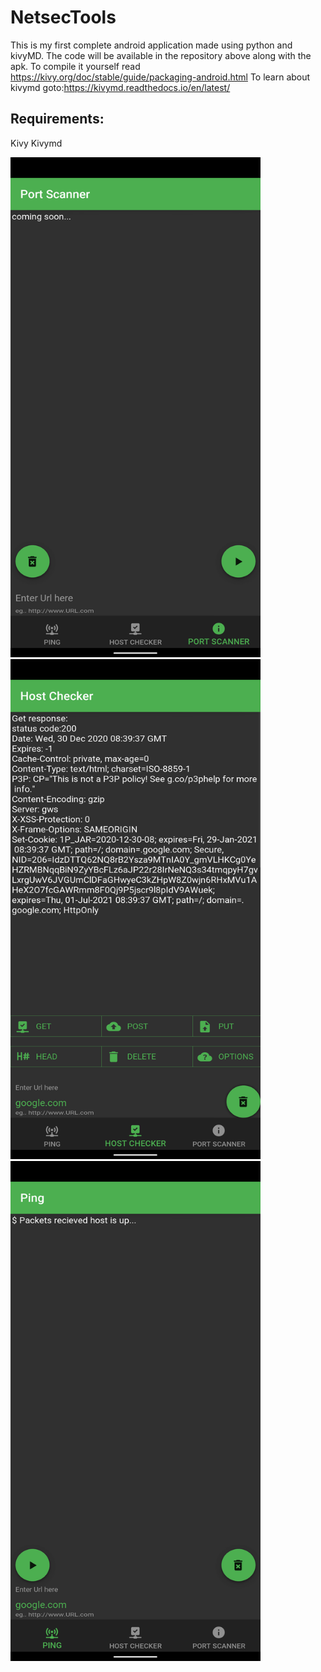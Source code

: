 # NetsecTools
This is my first complete android application made using python and kivyMD.
The code will be available in the repository above along with the apk.
To compile it yourself read https://kivy.org/doc/stable/guide/packaging-android.html
To learn about kivymd goto:https://kivymd.readthedocs.io/en/latest/
## Requirements:
Kivy
Kivymd

<img src="/img/Screenshot_20201230-104031_Pydroid_3 (1).png" width="400" height="800">
<img src="/img/Screenshot_20201230-103941_Pydroid_3.png" width="400" height="800">
<img src="/img/Screenshot_20201230-103915_Pydroid_3.png" width="400" height="800">
